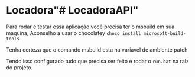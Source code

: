 # Locadora"# LocadoraAPI" 


Para rodar e testar essa aplicação você precisa ter o msbuild em sua maquina,
Aconselho a usar o chocolatey
```choco install microsoft-build-tools```

Tenha certeza que o comando msbuild esta na variavel de ambiente patch

Tendo isso configurado tudo que precisa ser feito é rodar o ```run.bat``` na raiz do projeto.

